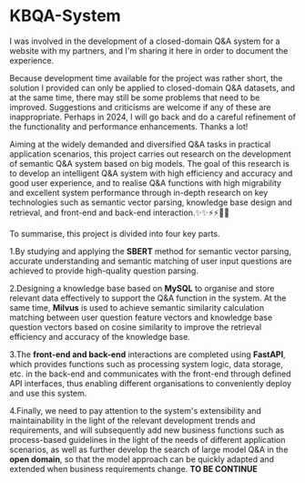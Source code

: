 # KBQA-System
I was involved in the development of a closed-domain Q&amp;A system for a website with my partners, and I'm sharing it here in order to document the experience.

Because development time available for the project was rather short, the solution I provided can only be applied to closed-domain Q&A datasets, and at the same time, there may still be some problems that need to be improved. Suggestions and criticisms are welcome if any of these are inappropriate. Perhaps in 2024, I will go back and do a careful refinement of the functionality and performance enhancements. Thanks a lot!

Aiming at the widely demanded and diversified Q&A tasks in practical application scenarios, this project carries out research on the development of semantic Q&A system based on big models. The goal of this research is to develop an intelligent Q&A system with high efficiency and accuracy and good user experience, and to realise Q&A functions with high migrability and excellent system performance through in-depth research on key technologies such as semantic vector parsing, knowledge base design and retrieval, and front-end and back-end interaction.:sparkles::sparkles::zap::zap::construction::construction:

To summarise, this project is divided into four key parts.

1.By studying and applying the **SBERT** method for semantic vector parsing, accurate understanding and semantic matching of user input questions are achieved to provide high-quality question parsing.

2.Designing a knowledge base based on **MySQL** to organise and store relevant data effectively to support the Q&A function in the system. At the same time, **Milvus** is used to achieve semantic similarity calculation matching between user question feature vectors and knowledge base question vectors based on cosine similarity to improve the retrieval efficiency and accuracy of the knowledge base.

3.The **front-end and back-end** interactions are completed using **FastAPI**, which provides functions such as processing system logic, data storage, etc. in the back-end and communicates with the front-end through defined API interfaces, thus enabling different organisations to conveniently deploy and use this system.

4.Finally, we need to pay attention to the system's extensibility and maintainability in the light of the relevant development trends and requirements, and will subsequently add new business functions such as process-based guidelines in the light of the needs of different application scenarios, as well as further develop the search of large model Q&A in the **open domain**, so that the model approach can be quickly adapted and extended when business requirements change.   **TO BE CONTINUE**

